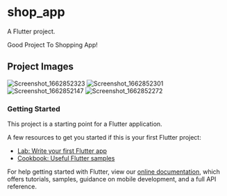 # shop_app

A Flutter project.

Good Project To Shopping App!



## Project Images 

![Screenshot_1662852323](https://user-images.githubusercontent.com/55742347/189833783-7cd3bf2c-1c1d-490a-a04e-0ff9731f106d.png) ![Screenshot_1662852301](https://user-images.githubusercontent.com/55742347/189834779-a9faeefa-c0ea-4232-8d66-7ae3ea9880f3.png)  ![Screenshot_1662852147](https://user-images.githubusercontent.com/55742347/189834834-a9315eed-719f-4ca7-84d0-bc3ec96a4fed.png)  ![Screenshot_1662852272](https://user-images.githubusercontent.com/55742347/189834876-551390c3-379f-40d4-9afb-7bb2d3ec65b8.png)


### Getting Started

This project is a starting point for a Flutter application.

A few resources to get you started if this is your first Flutter project:

- [Lab: Write your first Flutter app](https://flutter.dev/docs/get-started/codelab)
- [Cookbook: Useful Flutter samples](https://flutter.dev/docs/cookbook)

For help getting started with Flutter, view our
[online documentation](https://flutter.dev/docs), which offers tutorials,
samples, guidance on mobile development, and a full API reference.
